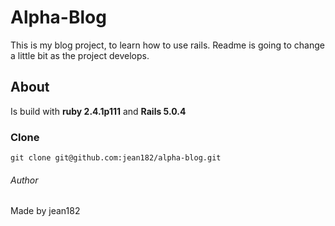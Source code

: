 # Alpha-Blog

This is my blog project, to learn how to use rails.
Readme is going to change a little bit as the project develops.
## About
Is build with **ruby 2.4.1p111** and **Rails 5.0.4**

### Clone
```
git clone git@github.com:jean182/alpha-blog.git
```

###### Author
Made by jean182
